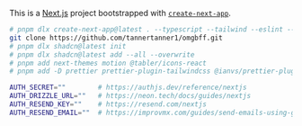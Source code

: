 This is a [Next.js](https://nextjs.org) project bootstrapped with
[`create-next-app`](https://nextjs.org/docs/app/api-reference/cli/create-next-app).

```bash
# pnpm dlx create-next-app@latest . --typescript --tailwind --eslint --app --import-alias "@/*" --use-pnpm --yes
git clone https://github.com/tannertanner1/omgbff.git
# pnpm dlx shadcn@latest init
# pnpm dlx shadcn@latest add --all --overwrite
# pnpm add next-themes motion @tabler/icons-react
# pnpm add -D prettier prettier-plugin-tailwindcss @ianvs/prettier-plugin-sort-imports
```

```bash
AUTH_SECRET=""        # https://authjs.dev/reference/nextjs
AUTH_DRIZZLE_URL=""   # https://neon.tech/docs/guides/nextjs
AUTH_RESEND_KEY=""    # https://resend.com/nextjs
AUTH_RESEND_EMAIL=""  # https://improvmx.com/guides/send-emails-using-gmail
```
